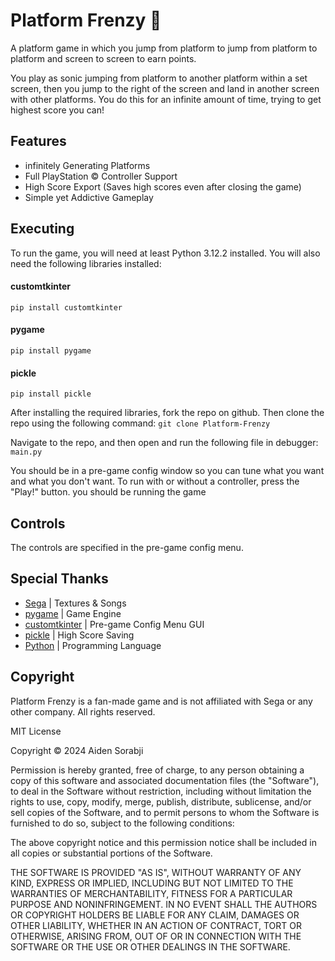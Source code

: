 # Platform Frenzy 👾
A platform game in which you jump from platform to jump from platform to platform and screen to screen to earn points.

You play as sonic jumping from platform to another platform within a set screen, then you jump to the right of the screen and land in another screen with other platforms. You do this for an infinite amount of time, trying to get highest score you can!

## Features
- infinitely Generating Platforms
- Full PlayStation © Controller Support
- High Score Export (Saves high scores even after closing the game)
- Simple yet Addictive Gameplay

## Executing 
To run the game, you will need at least Python 3.12.2 installed. You will also need the following libraries installed:

#### customtkinter
`pip install customtkinter`

#### pygame
`pip install pygame`

#### pickle
`pip install pickle`

After installing the required libraries, fork the repo on github. Then clone the repo using the following command:
`git clone Platform-Frenzy`

Navigate to the repo, and then open and run the following file in debugger:
`main.py`

You should be in a pre-game config window so you can tune what you want and what you don't want. To run with or without a controller, press the "Play!" button. you should be running the game

## Controls
The controls are specified in the pre-game config menu.

## Special Thanks
- [Sega](https://www.sega.com) | Textures & Songs
- [pygame](https://www.pygame.org) | Game Engine
- [customtkinter](https://github.com/TomSchimansky/customtkinter) | Pre-game Config Menu GUI
- [pickle](https://docs.python.org/3/library/pickle.html) | High Score Saving
- [Python](https://www.python.org) | Programming Language

## Copyright
Platform Frenzy is a fan-made game and is not affiliated with Sega or any other company. 
All rights reserved.

MIT License

Copyright © 2024 Aiden Sorabji

Permission is hereby granted, free of charge, to any person obtaining a copy
of this software and associated documentation files (the "Software"), to deal
in the Software without restriction, including without limitation the rights
to use, copy, modify, merge, publish, distribute, sublicense, and/or sell
copies of the Software, and to permit persons to whom the Software is
furnished to do so, subject to the following conditions:

The above copyright notice and this permission notice shall be included in all
copies or substantial portions of the Software.

THE SOFTWARE IS PROVIDED "AS IS", WITHOUT WARRANTY OF ANY KIND, EXPRESS OR
IMPLIED, INCLUDING BUT NOT LIMITED TO THE WARRANTIES OF MERCHANTABILITY,
FITNESS FOR A PARTICULAR PURPOSE AND NONINFRINGEMENT. IN NO EVENT SHALL THE
AUTHORS OR COPYRIGHT HOLDERS BE LIABLE FOR ANY CLAIM, DAMAGES OR OTHER
LIABILITY, WHETHER IN AN ACTION OF CONTRACT, TORT OR OTHERWISE, ARISING FROM,
OUT OF OR IN CONNECTION WITH THE SOFTWARE OR THE USE OR OTHER DEALINGS IN THE
SOFTWARE.
